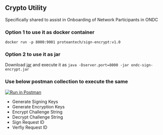 
## Crypto Utility 
Specifically shared to assist in Onboarding of Network Participants in ONDC

### Option 1 to use it as docker container
``docker run -p 8000:9001 proteantech/sign-encrypt:v1.0``

### Option 2 to use it as jar 
Download [jar](/sign-encrypt/ondc-sign-encrypt.jar) and execute it as ```java -Dserver.port=8000 -jar ondc-sign-encrypt.jar ```

### Use below postman collection to execute the same 

[![Run in Postman](https://run.pstmn.io/button.svg)](https://god.gw.postman.com/run-collection/4458383-4e8390fd-1e4a-4f83-83d2-52f7f2264637?action=collection%2Ffork&collection-url=entityId%3D4458383-4e8390fd-1e4a-4f83-83d2-52f7f2264637%26entityType%3Dcollection%26workspaceId%3D7aec3395-f6dd-4231-b557-4406b610a970)

* Generate Signing Keys
* Generate Encryption Keys
* Encrypt Challenge String
* Decrypt Challenge String
* Sign Request ID
* Verfiy Request ID
